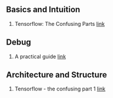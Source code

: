 ## Basics and Intuition

1. Tensorflow: The Confusing Parts  [link](https://jacobbuckman.com/post/tensorflow-the-confusing-parts-1/)

## Debug

1. A practical guide [link](https://wookayin.github.io/tensorflow-talk-debugging)


## Architecture and Structure

1. Tensorflow - the confusing part 1 [link](https://jacobbuckman.com/post/tensorflow-the-confusing-parts-1/) 